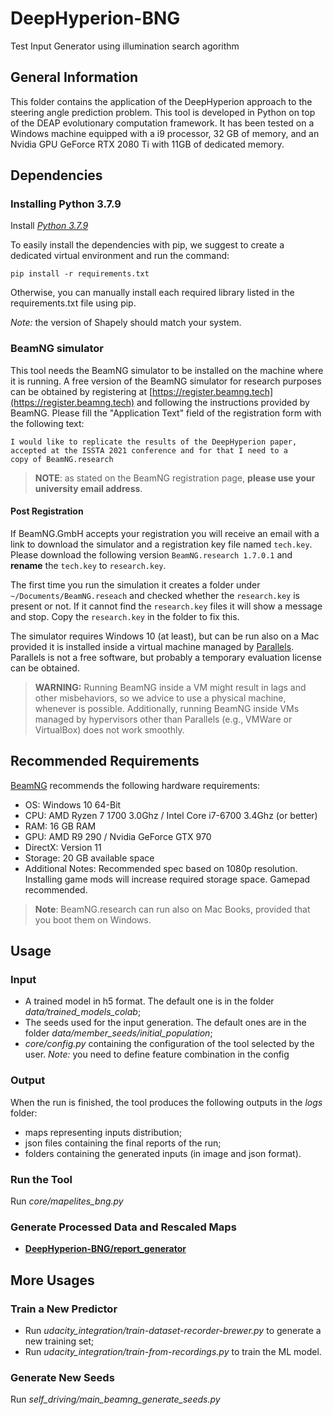 # DeepHyperion-BNG

Test Input Generator using illumination search agorithm

## General Information ##
This folder contains the application of the DeepHyperion approach to the steering angle prediction problem.
This tool is developed in Python on top of the DEAP evolutionary computation framework. It has been tested on a Windows machine equipped with a i9 processor, 32 GB of memory, and an Nvidia GPU GeForce RTX 2080 Ti with 11GB of dedicated memory.

## Dependencies ##

### Installing Python 3.7.9 ###

Install [_Python 3.7.9_](https://www.python.org/ftp/python/3.7.9/python-3.7.9-amd64.exe)

To easily install the dependencies with pip, we suggest to create a dedicated virtual environment and run the command:

```pip install -r requirements.txt```

Otherwise, you can manually install each required library listed in the requirements.txt file using pip.

_Note:_ the version of Shapely should match your system.


### BeamNG simulator ###

This tool needs the BeamNG simulator to be installed on the machine where it is running. 
A free version of the BeamNG simulator for research purposes can be obtained by registering at [https://register.beamng.tech](https://register.beamng.tech) and following the instructions provided by BeamNG. Please fill the "Application Text" field of the registration form with the following text:

```
I would like to replicate the results of the DeepHyperion paper, 
accepted at the ISSTA 2021 conference and for that I need to a
copy of BeamNG.research
```
> **NOTE**: as stated on the BeamNG registration page, **please use your university email address**. 

#### Post Registration
If BeamNG.GmbH accepts your registration you will receive an email with a link to download the simulator and a registration key file named `tech.key`.
Please download the following version `BeamNG.research 1.7.0.1` and **rename** the `tech.key` to `research.key`.

The first time you run the simulation it creates a folder under `~/Documents/BeamNG.reseach` and checked whether the `research.key` is present or not. If it cannot find the `research.key` files it will show a message and stop. Copy the `research.key` in the folder to fix this.

The simulator requires Windows 10 (at least), but can be run also on a Mac provided it is installed inside a virtual machine managed by [Parallels](https://www.parallels.com/eu/). Parallels is not a free software, but probably a temporary evaluation license can be obtained. 

> **WARNING:** Running BeamNG inside a VM might result in lags and other misbehaviors, so we advice to use a physical machine, whenever is possible. Additionally, running BeamNG inside VMs managed by hypervisors other than Parallels (e.g., VMWare or VirtualBox) does not work smoothly.

## Recommended Requirements ##

[BeamNG](https://wiki.beamng.com/Requirements) recommends the following hardware requirements:

* OS: Windows 10 64-Bit
* CPU: AMD Ryzen 7 1700 3.0Ghz / Intel Core i7-6700 3.4Ghz (or better)
* RAM: 16 GB RAM
* GPU: AMD R9 290 / Nvidia GeForce GTX 970
* DirectX: Version 11
* Storage: 20 GB available space
* Additional Notes: Recommended spec based on 1080p resolution. Installing game mods will increase required storage space. Gamepad recommended.

>**Note**: BeamNG.research can run also on Mac Books, provided that you boot them on Windows.

## Usage ##

### Input ###

* A trained model in h5 format. The default one is in the folder _data/trained_models_colab_;
* The seeds used for the input generation. The default ones are in the folder _data/member_seeds/initial_population_;
* _core/config.py_ containing the configuration of the tool selected by the user. 
_Note:_ you need to define feature combination in the config

### Output ###
When the run is finished, the tool produces the following outputs in the _logs_ folder:
* maps representing inputs distribution;
* json files containing the final reports of the run;
* folders containing the generated inputs (in image and json format).

### Run the Tool ###
Run _core/mapelites_bng.py_

### Generate Processed Data and Rescaled Maps ###

* [__DeepHyperion-BNG/report_generator__](./DeepHyperion-BNG/report_generator)



## More Usages ##

### Train a New Predictor ###

* Run _udacity_integration/train-dataset-recorder-brewer.py_  to generate a new training set;
* Run _udacity_integration/train-from-recordings.py_  to train the ML model.

### Generate New Seeds ###

Run _self_driving/main_beamng_generate_seeds.py_

